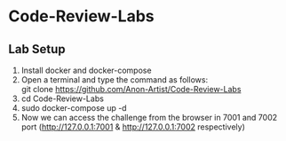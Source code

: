 # Code-Review-Labs

## Lab Setup
1. Install docker and docker-compose
2. Open a terminal and type the command as follows:<br>
   git clone https://github.com/Anon-Artist/Code-Review-Labs
4. cd Code-Review-Labs
5. sudo docker-compose up -d
6. Now we can access the challenge from the browser in 7001 and 7002 port
  (http://127.0.0.1:7001 & http://127.0.0.1:7002 respectively)
